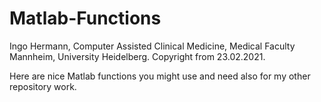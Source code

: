 # Matlab-Functions
Ingo Hermann, Computer Assisted Clinical Medicine, Medical Faculty Mannheim, University Heidelberg.
Copyright from 23.02.2021.

Here are nice Matlab functions you might use and need also for my other repository work.
